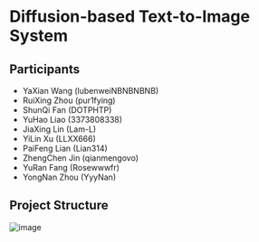 # Diffusion-based Text-to-Image System

## Participants &nbsp;

- YaXian Wang (lubenweiNBNBNBNB)
- RuiXing Zhou (pur1fying)
- ShunQi Fan (DOTPHTP)
- YuHao Liao (3373808338)
- JiaXing Lin (Lam-L)
- YiLin Xu (LLXX666)
- PaiFeng Lian (Lian314)
- ZhengChen Jin (qianmengovo)
- YuRan Fang (Rosewwwfr)
- YongNan Zhou (YyyNan)

## Project Structure

![image](https://github.com/user-attachments/assets/2133bb27-dd1f-4046-a5eb-0d0ba321bab8)


